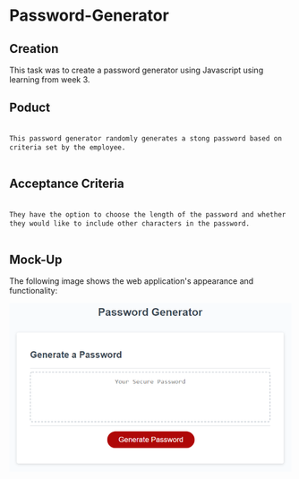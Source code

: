 # Password-Generator


## Creation

This task was to create a password generator using Javascript using learning from week 3.

## Poduct

```

This password generator randomly generates a stong password based on criteria set by the employee.
 

```

## Acceptance Criteria

```

They have the option to choose the length of the password and whether they would like to include other characters in the password.


```

## Mock-Up

The following image shows the web application's appearance and functionality:

![The Password Generator application displays a red button to "Generate Password".](./Assets/03-javascript-homework-demo.png)
